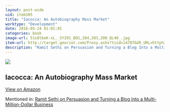 ```yaml
---
layout: post-wide
uid: item105
title: "Iacocca: An Autobiography Mass Market"
worktype: "Development"
date: 2016-05-24 01:01:01
categories: book
image-url: 51s0lbeK-xL._SY291_BO1,204,203,200_QL40_.jpg
item-url: http://target.georiot.com/Proxy.ashx?tsid=14707&GR_URL=http%3A%2F%2Fwww.amazon.com%2FIacocca-An-Autobiography-Lee%2Fdp%2F0553251473%2F
description: "Ramit Sethi on Persuasion and Turning a Blog Into a Multi-Million-Dollar Business"
---
```

<a href="http://target.georiot.com/Proxy.ashx?tsid=14707&GR_URL=http%3A%2F%2Fwww.amazon.com%2FIacocca-An-Autobiography-Lee%2Fdp%2F0553251473%2F" target="blank"><img src="../../../../img/thumbs/51s0lbeK-xL._SY291_BO1,204,203,200_QL40_.jpg" class="prod-img"></a>
<h2>Iacocca: An Autobiography Mass Market</h2>
<p><a class="btn btn-primary" href="http://target.georiot.com/Proxy.ashx?tsid=14707&GR_URL=http%3A%2F%2Fwww.amazon.com%2FIacocca-An-Autobiography-Lee%2Fdp%2F0553251473%2F" target="blank">View on Amazon</a><p>
<p>Mentioned in: <a href="http://fourhourworkweek.com/2014/10/09/ramit-sethi-on-persuasion-and-turning-a-blog-into-a-multi-million-dollar-business/" target="blank">Ramit Sethi on Persuasion and Turning a Blog Into a Multi-Million-Dollar Business</a></p>

